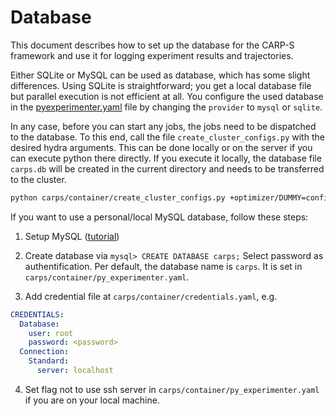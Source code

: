 # Database

This document describes how to set up the database for the CARP-S framework and use it for
logging experiment results and trajectories.

Either SQLite or MySQL can be used as database, which has some slight differences. 
Using SQLite is straightforward; you get a local database file but
parallel execution is not efficient at all. You configure the used database in the 
[pyexperimenter.yaml](carps/container/py_experimenter.yaml) file by changing the `provider` to `mysql` or 
`sqlite`. 

In any case, before you can start any jobs, the jobs need to be dispatched to the database.
To this end, call the file `create_cluster_configs.py` with the desired hydra arguments.
This can be done locally or on the server if you can execute python there directly.
If you execute it locally, the database file `carps.db` will be created in the current directory and 
needs to be transferred to the cluster.

```bash
python carps/container/create_cluster_configs.py +optimizer/DUMMY=config +problem/DUMMY=config 'seed=range(1,21)' --multirun
```

If you want to use a personal/local MySQL database, follow these steps:

1. Setup MySQL ([tutorial](https://dev.mysql.com/doc/refman/8.3/en/installing.html))


2. Create database via `mysql> CREATE DATABASE carps;`
    Select password as authentification.
    Per default, the database name is `carps`.
    It is set in `carps/container/py_experimenter.yaml`.


3. Add credential file at `carps/container/credentials.yaml`, e.g.
```yaml
CREDENTIALS:
  Database:
    user: root
    password: <password>
  Connection:
    Standard:
      server: localhost
```


4. Set flag not to use ssh server in `carps/container/py_experimenter.yaml` if you are on your local machine.

